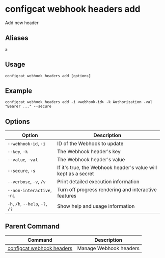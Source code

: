 # configcat webhook headers add
Add new header
## Aliases
`a`
## Usage
```
configcat webhook headers add [options]
```
## Example
```
configcat webhook headers add -i <webhook-id> -k Authorization -val "Bearer ..." --secure
```
## Options
| Option | Description |
| ------ | ----------- |
| `--webhook-id`, `-i` | ID of the Webhook to update |
| `--key`, `-k` | The Webhook header's key |
| `--value`, `-val` | The Webhook header's value |
| `--secure`, `-s` | If it's true, the Webhook header's value will kept as a secret |
| `--verbose`, `-v`, `/v` | Print detailed execution information |
| `--non-interactive`, `-ni` | Turn off progress rendering and interactive features |
| `-h`, `/h`, `--help`, `-?`, `/?` | Show help and usage information |
## Parent Command
| Command | Description |
| ------ | ----------- |
| [configcat webhook headers](configcat-webhook-headers.md) | Manage Webhook headers |
